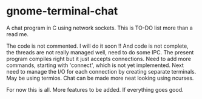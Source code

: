 gnome-terminal-chat
===================

A chat program in C using network sockets.
This is TO-DO list more than a read me.

The code is not commented. I will do it soon !!
And code is not complete, the threads are not really managed well, need to do some IPC.
The present program compiles right but it just accepts connections. 
Need to add more commands, starting with 'connect', which is not yet implemented.
Next need to manage the I/O for each connection by creating separate terminals. May be using termios.
Chat can be made more neat looking using ncurses. 

For now this is all. More features to be added. If everything goes good.
